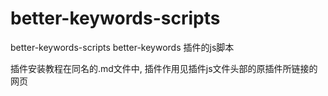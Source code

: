# better-keywords-scripts
better-keywords-scripts better-keywords 插件的js脚本

插件安装教程在同名的.md文件中, 插件作用见插件js文件头部的原插件所链接的网页
